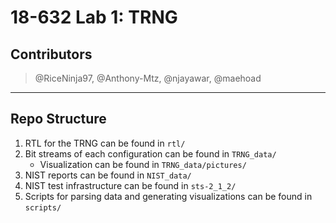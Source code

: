 # 18-632 Lab 1: TRNG 

## Contributors
>@RiceNinja97, @Anthony-Mtz, @njayawar, @maehoad

---

## Repo Structure
1. RTL for the TRNG can be found in `rtl/`
2. Bit streams of each configuration can be found in `TRNG_data/`
   - Visualization can be found in `TRNG_data/pictures/`
3. NIST reports can be found in `NIST_data/`
4. NIST test infrastructure can be found in `sts-2_1_2/`
5. Scripts for parsing data and generating visualizations can be found in `scripts/`